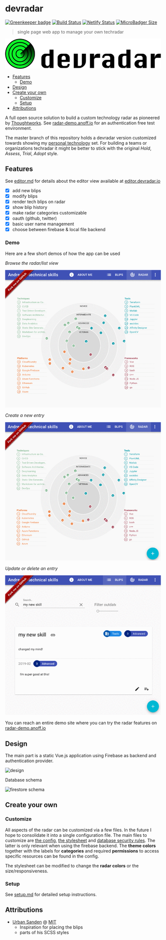 # devradar

[![Greenkeeper badge](https://badges.greenkeeper.io/anoff/devradar.svg)](https://greenkeeper.io/)
[![Build Status](https://cloud.drone.io/api/badges/anoff/devradar/status.svg)](https://cloud.drone.io/anoff/devradar)
[![Netlify Status](https://api.netlify.com/api/v1/badges/9a55cbdb-1b16-4313-b249-ec5102a42922/deploy-status)](https://app.netlify.com/sites/devradar/deploys)
[![MicroBadger Size](https://img.shields.io/microbadger/image-size/anoff/devradar.svg)](https://microbadger.com/images/anoff/devradar)

> single page web app to manage your own techradar

<img src="assets/title.png">
<!-- TOC depthFrom:2 -->

- [Features](#features)
  - [Demo](#demo)
- [Design](#design)
- [Create your own](#create-your-own)
  - [Customize](#customize)
  - [Setup](#setup)
- [Attributions](#attributions)

<!-- /TOC -->

A full open source solution to build a custom technology radar as pioneered by [Thoughtworks](https://www.thoughtworks.com/radar).
See [radar-demo.anoff.io](https://radar-demo.anoff.io) for an authentication free test environment.

The master branch of this repository holds a devradar version customized towards showing my [personal technology](https://radar.anoff.io) set.
For building a teams or organizations techradar it might be better to stick with the original _Hold_, _Assess_, _Trial_, _Adopt_ style.

## Features

See [editor.md](editor.md) for details about the editor view available at [editor.devradar.io](//editor.devradar.io)

- [x] add new blips
- [x] modify blips
- [x] render tech blips on radar
- [x] show blip history
- [x] make radar categories customizable
- [x] oauth (github, twitter)
- [x] basic user name management
- [x] choose between firebase & local file backend

### Demo

Here are a few short demos of how the app can be used

*Browse the radar/list view*

![create a blip](assets/demo-viewer.gif)

*Create a new entry*

![create a blip](assets/demo-create.gif)

*Update or delete an entry*

![create a blip](assets/demo-edit_delete.gif)

You can reach an entire demo site where you can try the radar features on [radar-demo.anoff.io](//radar-demo.anoff.io)
## Design

The main part is a static Vue.js application using Firebase as backend and authentication provider.

![design](http://www.plantuml.com/plantuml/proxy?cache=no&src=https://raw.github.com/anoff/devradar/master/assets/design.puml)

Database schema

![firestore schema](http://www.plantuml.com/plantuml/proxy?cache=no&src=https://raw.github.com/anoff/devradar/master/assets/firestore.puml)

## Create your own

### Customize

All aspects of the radar can be customized via a few files.
In the future I hope to consolidate it into a single configuration file.
The main files to customize are [the config](src/config.js), [the stylesheet](src/assets/radar.scss) and [database security rules](firestore.rules). The latter is only relevant when using the firebase backend.
The **theme colors** together with the labels for **categories** and required **permissions** to access specific resources can be found in the config.

The stylesheet can be modified to change the **radar colors** or the size/responsiveness.

### Setup

See [setup.md](setup.md) for detailed setup instructions.

## Attributions

- [Urban Sanden](https://github.com/urre/radar/) @ [MIT](https://github.com/urre/radar/blob/502b57332467e68819ce69eeb65f8432129d69b9/LICENSE)
  - Inspiration for placing the blips
  - parts of his SCSS styles
